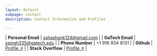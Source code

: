 ```yaml
---
layout: default
subpage: contact
description: Contact Information and Profiles

---
```


<!-- Contact Information -->

| **Personal Email** | sshashank124@gmail.com |
| **GaTech Email**   | ssingh335@gatech.edu   |
| **Phone Number**   | +1 916 934 8131        |
| **Github**         | [Profile ↗](https://github.com/sshashank124/) |
| **Stack Overflow** | [Profile ↗](https://stackoverflow.com/users/3337070/sshashank124) |
